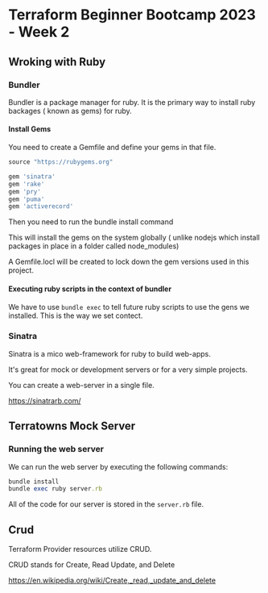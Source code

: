 # Terraform Beginner Bootcamp 2023 - Week 2

## Wroking with Ruby

### Bundler

Bundler is a package manager for ruby.
It is the primary way to install ruby backages ( known as gems) for ruby.

#### Install Gems

You need to create a Gemfile and define your gems in that file.


```ruby
source "https://rubygems.org"

gem 'sinatra'
gem 'rake'
gem 'pry'
gem 'puma'
gem 'activerecord'
```

Then you need to run the bundle install command

This will install the gems on the system globally ( unlike nodejs which install packages in place in a folder called node_modules)

A Gemfile.locl will be created to lock down the gem versions used in this project.

#### Executing ruby scripts in the context of bundler

We have to use `bundle exec` to tell future ruby scripts to use the gens we installed. This is the way we set contect.

### Sinatra

Sinatra is a mico web-framework for ruby to build web-apps. 


It's great for mock or development servers or for a very simple projects.

You can create a web-server in a single file.

https://sinatrarb.com/

## Terratowns Mock Server


### Running the web server

We can run the web server by executing the following commands:

```rb
bundle install
bundle exec ruby server.rb
```

All of the code for our server is stored in the `server.rb` file.

## Crud
Terraform Provider resources utilize CRUD.

CRUD stands for Create, Read Update, and Delete

https://en.wikipedia.org/wiki/Create,_read,_update_and_delete